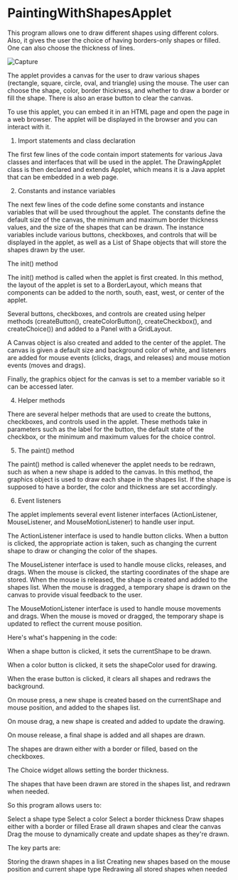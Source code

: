 # PaintingWithShapesApplet
This program allows one to draw different shapes using different colors. Also, it gives the user the choice of having borders-only shapes or filled. One can also choose the thickness of lines.

![Capture](https://github.com/noha-elgammal/PaintingWithShapesApplet/assets/139645547/f5c38868-66c9-4f20-9da5-8961691f987b)

The applet provides a canvas for the user to draw various shapes (rectangle, square, circle, oval, and triangle) using the mouse. The user can choose the shape, color, border thickness, and whether to draw a border or fill the shape. There is also an erase button to clear the canvas.

To use this applet, you can embed it in an HTML page and open the page in a web browser. The applet will be displayed in the browser and you can interact with it.

1. Import statements and class declaration

The first few lines of the code contain import statements for various Java classes and interfaces that will be used in the applet. The DrawingApplet class is then declared and extends Applet, which means it is a Java applet that can be embedded in a web page.

2. Constants and instance variables

The next few lines of the code define some constants and instance variables that will be used throughout the applet. The constants define the default size of the canvas, the minimum and maximum border thickness values, and the size of the shapes that can be drawn. The instance variables include various buttons, checkboxes, and controls that will be displayed in the applet, as well as a List of Shape objects that will store the shapes drawn by the user.

The init() method

The init() method is called when the applet is first created. In this method, the layout of the applet is set to a BorderLayout, which means that components can be added to the north, south, east, west, or center of the applet.

Several buttons, checkboxes, and controls are created using helper methods (createButton(), createColorButton(), createCheckbox(), and createChoice()) and added to a Panel with a GridLayout.

A Canvas object is also created and added to the center of the applet. The canvas is given a default size and background color of white, and listeners are added for mouse events (clicks, drags, and releases) and mouse motion events (moves and drags).

Finally, the graphics object for the canvas is set to a member variable so it can be accessed later.

4. Helper methods

There are several helper methods that are used to create the buttons, checkboxes, and controls used in the applet. These methods take in parameters such as the label for the button, the default state of the checkbox, or the minimum and maximum values for the choice control.

5. The paint() method

The paint() method is called whenever the applet needs to be redrawn, such as when a new shape is added to the canvas. In this method, the graphics object is used to draw each shape in the shapes list. If the shape is supposed to have a border, the color and thickness are set accordingly.

6. Event listeners

The applet implements several event listener interfaces (ActionListener, MouseListener, and MouseMotionListener) to handle user input.

The ActionListener interface is used to handle button clicks. When a button is clicked, the appropriate action is taken, such as changing the current shape to draw or changing the color of the shapes.

The MouseListener interface is used to handle mouse clicks, releases, and drags. When the mouse is clicked, the starting coordinates of the shape are stored. When the mouse is released, the shape is created and added to the shapes list. When the mouse is dragged, a temporary shape is drawn on the canvas to provide visual feedback to the user.

The MouseMotionListener interface is used to handle mouse movements and drags. When the mouse is moved or dragged, the temporary shape is updated to reflect the current mouse position.


Here's what's happening in the code:


When a shape button is clicked, it sets the currentShape to be drawn.

When a color button is clicked, it sets the shapeColor used for drawing.

When the erase button is clicked, it clears all shapes and redraws the background.

On mouse press, a new shape is created based on the currentShape and mouse position, and added to the shapes list.

On mouse drag, a new shape is created and added to update the drawing.

On mouse release, a final shape is added and all shapes are drawn.

The shapes are drawn either with a border or filled, based on the checkboxes.

The Choice widget allows setting the border thickness.

The shapes that have been drawn are stored in the shapes list, and redrawn when needed.

So this program allows users to:

Select a shape type
Select a color
Select a border thickness
Draw shapes either with a border or filled
Erase all drawn shapes and clear the canvas
Drag the mouse to dynamically create and update shapes
as they're drawn.

The key parts are:

Storing the drawn shapes in a list
Creating new shapes based on the mouse position and current shape type
Redrawing all stored shapes when needed
